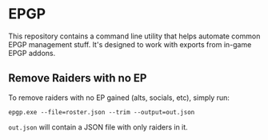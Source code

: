 EPGP
====

This repository contains a command line utility that helps automate common EPGP management stuff. It's designed to work with exports from in-game EPGP addons.

Remove Raiders with no EP
-------------------------

To remove raiders with no EP gained (alts, socials, etc), simply run:

```epgp.exe --file=roster.json --trim --output=out.json```

`out.json` will contain a JSON file with only raiders in it.